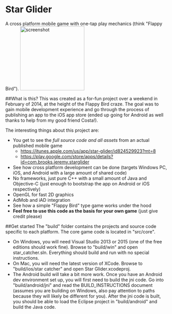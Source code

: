 # Star Glider
A cross platform mobile game with one-tap play mechanics (think "Flappy Bird").
<img src="https://raw.github.com/JeremyCBrooks/StarGlider/blob/master/assets_src/screenshot1.PNG" alt="screenshot" width="200">

##What is this?
This was created as a for-fun project over a weekend in February of 2014, at the height of the Flappy Bird craze. The goal was to gain mobile development experience and go through the process of publishing an app to the iOS app store (ended up going for Android as well thanks to help from my good friend Costa!).

The interesting things about this project are:
 - You get to see the *full source code and all assets* from an actual published mobile game
   - https://itunes.apple.com/us/app/star-glider/id824529923?mt=8
   - https://play.google.com/store/apps/details?id=com.brooks.jeremy.starglider
 - See how cross platform development can be done (targets Windows PC, iOS, and Android with a large amount of shared code)
 - No frameworks, just pure C++ with a small amount of Java and Objective-C (just enough to bootstrap the app on Android or iOS respectively)
 - OpenGL for fast 2D graphics
 - AdMob and iAD integration
 - See how a simple "Flappy Bird" type game works under the hood
 - **Feel free to use this code as the basis for your own game** (just give credit please)

##Get started
The "build" folder contains the projects and source code specific to each platform. The core game code is located in "src/core".
 - On Windows, you will need Visual Studio 2013 or 2015 (one of the free editions should work fine). Browse to "build/win" and open star_catcher.sln. Everything should build and run with no special instructions.
 - On Mac, you will need the latest version of XCode. Browse to "build/ios/star catcher" and open Star Glider.xcodeproj.
 - The Android build will take a bit more work. Once you have an Android dev environment set up, you will first need to build the jni code. Go into "build/android/jni" and read the BUILD_INSTRUCTIONS document (assumes you are building on Windows, also pay attention to paths because they will likely be different for you). After the jni code is built, you should be able to load the Eclipse project in "build/android" and build the Java code.
